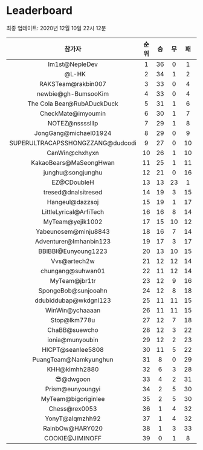 # Leaderboard
최종 업데이트: 2020년 12월 10일 22시 12분




| 참가자 | 순위 | 승 | 무 | 패 | 승점 |
|:---:|:---:|:---:|:---:|:---:|:---:|
| Im1st@NepleDev | 1 | 36 | 0 | 1 | 108 |
| ⠀@L-HK | 2 | 34 | 1 | 2 | 103 |
| RAKSTeam@rakbin007 | 3 | 33 | 0 | 4 | 99 |
| newbie@gh-BumsooKim | 4 | 33 | 0 | 4 | 99 |
| The Cola Bear@RubADuckDuck | 5 | 31 | 1 | 6 | 94 |
| CheckMate@imyoumin | 6 | 30 | 1 | 7 | 91 |
| NOTEZ@nsssslllp | 7 | 29 | 1 | 8 | 88 |
| JongGang@michael01924 | 8 | 29 | 0 | 9 | 87 |
| SUPERULTRACAPSSHONGZZANG@dudcodi | 9 | 27 | 0 | 10 | 81 |
| CanWin@chxhyxn | 10 | 26 | 1 | 10 | 79 |
| KakaoBears@MaSeongHwan | 11 | 25 | 1 | 11 | 76 |
| junghu@songjunghu | 12 | 21 | 0 | 16 | 63 |
| EZ@CDoubleH | 13 | 13 | 23 | 1 | 62 |
| tresed@dnalsitresed | 14 | 19 | 3 | 15 | 60 |
| Hangeul@dazzsoj | 15 | 19 | 1 | 17 | 58 |
| LittleLyrical@ArfiTech | 16 | 16 | 8 | 14 | 56 |
| MyTeam@yejik1002 | 17 | 15 | 10 | 12 | 55 |
| Yabeunosem@minju8843 | 18 | 16 | 7 | 14 | 55 |
| Adventurer@Imhanbin123 | 19 | 17 | 3 | 17 | 54 |
| BBIBBI@Eunyoung1223 | 20 | 13 | 10 | 15 | 49 |
| Vvs@artech2w | 21 | 12 | 12 | 14 | 48 |
| chungang@suhwan01 | 22 | 11 | 12 | 14 | 45 |
| MyTeam@jbr1tr | 23 | 12 | 9 | 16 | 45 |
| SpongeBob@sunjooahn | 24 | 12 | 8 | 18 | 44 |
| ddubiddubap@wkdgnl123 | 25 | 11 | 11 | 15 | 44 |
| WinWin@ychaaaan | 26 | 11 | 11 | 15 | 44 |
| Stop@lkm778u | 27 | 12 | 7 | 18 | 43 |
| ChaBB@suewcho | 28 | 12 | 3 | 22 | 39 |
| ionia@munyoubin | 29 | 12 | 2 | 23 | 38 |
| HICPT@seanlee5808 | 30 | 11 | 5 | 22 | 38 |
| PuangTeam@Namkyunghun | 31 | 8 | 0 | 29 | 24 |
| KHH@kimhh2880 | 32 | 6 | 3 | 28 | 21 |
| 😎@dwgoon | 33 | 4 | 2 | 31 | 14 |
| Prism@eunyoungyi | 34 | 2 | 5 | 30 | 11 |
| MyTeam@bigoriginlee | 35 | 2 | 5 | 30 | 11 |
| Chess@rex0053 | 36 | 1 | 4 | 32 | 7 |
| YonyT@alqmzhh92 | 37 | 1 | 4 | 32 | 7 |
| RainbOw@HARY020 | 38 | 1 | 3 | 33 | 6 |
| COOKIE@JIMINOFF | 39 | 0 | 1 | 8 | 1 |